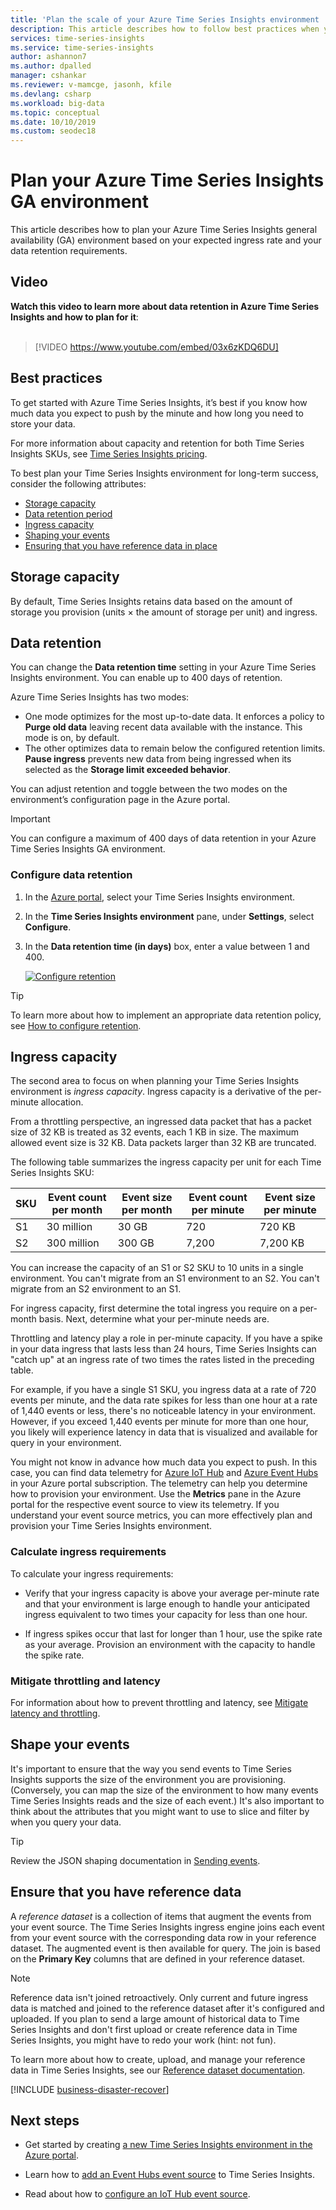 ```yaml
---
title: 'Plan the scale of your Azure Time Series Insights environment | Microsoft Docs'
description: This article describes how to follow best practices when you plan an Azure Time Series Insights environment. Areas that are covered include storage capacity, data retention, ingress capacity, monitoring, and business continuity and disaster recovery (BCDR). 
services: time-series-insights
ms.service: time-series-insights
author: ashannon7
ms.author: dpalled
manager: cshankar
ms.reviewer: v-mamcge, jasonh, kfile
ms.devlang: csharp
ms.workload: big-data
ms.topic: conceptual
ms.date: 10/10/2019
ms.custom: seodec18
---
```


# Plan your Azure Time Series Insights GA environment

This article describes how to plan your Azure Time Series Insights general availability (GA) environment based on your expected ingress rate and your data retention requirements.

## Video

**Watch this video to learn more about data retention in Azure Time Series Insights and how to plan for it**:<br /><br />

> [!VIDEO https://www.youtube.com/embed/03x6zKDQ6DU]

## Best practices

To get started with Azure Time Series Insights, it’s best if you know how much data you expect to push by the minute and how long you need to store your data.  

For more information about capacity and retention for both Time Series Insights SKUs, see [Time Series Insights pricing](https://azure.microsoft.com/pricing/details/time-series-insights/).

To best plan your Time Series Insights environment for long-term success, consider the following attributes:

- [Storage capacity](#storage-capacity)
- [Data retention period](#data-retention)
- [Ingress capacity](#ingress-capacity)
- [Shaping your events](#shape-your-events)
- [Ensuring that you have reference data in place](#ensure-that-you-have-reference-data)

## Storage capacity

By default, Time Series Insights retains data based on the amount of storage you provision (units &#215; the amount of storage per unit) and ingress.

## Data retention

You can change the **Data retention time** setting in your Azure Time Series Insights environment. You can enable up to 400 days of retention. 

Azure Time Series Insights has two modes:

* One mode optimizes for the most up-to-date data. It enforces a policy to **Purge old data** leaving recent data available with the instance. This mode is on, by default. 
* The other optimizes data to remain below the configured retention limits. **Pause ingress** prevents new data from being ingressed when its selected as the **Storage limit exceeded behavior**. 

You can adjust retention and toggle between the two modes on the environment’s configuration page in the Azure portal.

> [!IMPORTANT]
> You can configure a maximum of 400 days of data retention in your Azure Time Series Insights GA environment.

### Configure data retention

1. In the [Azure portal](https://portal.azure.com), select your Time Series Insights environment.

1. In the **Time Series Insights environment** pane, under **Settings**, select **Configure**.

1. In the **Data retention time (in days)** box, enter a value between 1 and 400.

   [![Configure retention](media/environment-mitigate-latency/configure-retention.png)](media/environment-mitigate-latency/configure-retention.png#lightbox)

> [!TIP]
> To learn more about how to implement an appropriate data retention policy, see [How to configure retention](./time-series-insights-how-to-configure-retention.md).

## Ingress capacity

The second area to focus on when planning your Time Series Insights environment is *ingress capacity*. Ingress capacity is a derivative of the per-minute allocation.

From a throttling perspective, an ingressed data packet that has a packet size of 32 KB is treated as 32 events, each 1 KB in size. The maximum allowed event size is 32 KB. Data packets larger than 32 KB are truncated.

The following table summarizes the ingress capacity per unit for each Time Series Insights SKU:

|SKU  |Event count per month  |Event size per month  |Event count per minute  |Event size per minute  |
|---------|---------|---------|---------|---------|
|S1     |   30 million     |  30 GB     |  720    |  720 KB   |
|S2     |   300 million    |   300 GB   | 7,200   | 7,200 KB  |

You can increase the capacity of an S1 or S2 SKU to 10 units in a single environment. You can't migrate from an S1 environment to an S2. You can't migrate from an S2 environment to an S1.

For ingress capacity, first determine the total ingress you require on a per-month basis. Next, determine what your per-minute needs are. 

Throttling and latency play a role in per-minute capacity. If you have a spike in your data ingress that lasts less than 24 hours, Time Series Insights can "catch up" at an ingress rate of two times the rates listed in the preceding table.

For example, if you have a single S1 SKU, you ingress data at a rate of 720 events per minute, and the data rate spikes for less than one hour at a rate of 1,440 events or less, there's no noticeable latency in your environment. However, if you exceed 1,440 events per minute for more than one hour, you likely will experience latency in data that is visualized and available for query in your environment.

You might not know in advance how much data you expect to push. In this case, you can find data telemetry for [Azure IoT Hub](https://docs.microsoft.com/azure/iot-hub/iot-hub-metrics) and [Azure Event Hubs](https://blogs.msdn.microsoft.com/cloud_solution_architect/2016/05/25/using-the-azure-rest-apis-to-retrieve-event-hub-metrics/) in your Azure portal subscription. The telemetry can help you determine how to provision your environment. Use the **Metrics** pane in the Azure portal for the respective event source to view its telemetry. If you understand your event source metrics, you can more effectively plan and provision your Time Series Insights environment.

### Calculate ingress requirements

To calculate your ingress requirements:

- Verify that your ingress capacity is above your average per-minute rate and that your environment is large enough to handle your anticipated ingress equivalent to two times your capacity for less than one hour.

- If ingress spikes occur that last for longer than 1 hour, use the spike rate as your average. Provision an environment with the capacity to handle the spike rate.

### Mitigate throttling and latency

For information about how to prevent throttling and latency, see [Mitigate latency and throttling](time-series-insights-environment-mitigate-latency.md).

## Shape your events

It's important to ensure that the way you send events to Time Series Insights supports the size of the environment you are provisioning. (Conversely, you can map the size of the environment to how many events Time Series Insights reads and the size of each event.) It's also important to think about the attributes that you might want to use to slice and filter by when you query your data.

> [!TIP]
> Review the JSON shaping documentation in [Sending events](https://docs.microsoft.com/azure/time-series-insights/time-series-insights-send-events).

## Ensure that you have reference data

A *reference dataset* is a collection of items that augment the events from your event source. The Time Series Insights ingress engine joins each event from your event source with the corresponding data row in your reference dataset. The augmented event is then available for query. The join is based on the **Primary Key** columns that are defined in your reference dataset.

> [!NOTE]
> Reference data isn't joined retroactively. Only current and future ingress data is matched and joined to the reference dataset after it's configured and uploaded. If you plan to send a large amount of historical data to Time Series Insights and don't first upload or create reference data in Time Series Insights, you might have to redo your work (hint: not fun).  

To learn more about how to create, upload, and manage your reference data in Time Series Insights, see our [Reference dataset documentation](https://docs.microsoft.com/azure/time-series-insights/time-series-insights-add-reference-data-set).

[!INCLUDE [business-disaster-recover](../../includes/time-series-insights-business-recovery.md)]

## Next steps

- Get started by creating [a new Time Series Insights environment in the Azure portal](time-series-insights-get-started.md).

- Learn how to [add an Event Hubs event source](time-series-insights-how-to-add-an-event-source-eventhub.md) to Time Series Insights.

- Read about how to [configure an IoT Hub event source](time-series-insights-how-to-add-an-event-source-iothub.md).
